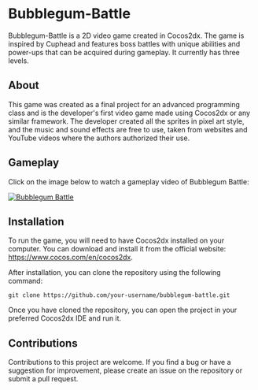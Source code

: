# Bubblegum-Battle
Bubblegum-Battle is a 2D video game created in Cocos2dx. The game is inspired by Cuphead and features boss battles with unique abilities and power-ups that can be acquired during gameplay. It currently has three levels.

## About
This game was created as a final project for an advanced programming class and is the developer's first video game made using Cocos2dx or any similar framework. The developer created all the sprites in pixel art style, and the music and sound effects are free to use, taken from websites and YouTube videos where the authors authorized their use.

## Gameplay
Click on the image below to watch a gameplay video of Bubblegum Battle:

[![Bubblegum Battle](https://img.youtube.com/vi/CfOb_d3r_Sk/0.jpg)](https://www.youtube.com/watch?v=CfOb_d3r_Sk "Bubblegum Battle (CLICK TO WATCH!)")

## Installation
To run the game, you will need to have Cocos2dx installed on your computer. You can download and install it from the official website: https://www.cocos.com/en/cocos2dx.

After installation, you can clone the repository using the following command:

```
git clone https://github.com/your-username/bubblegum-battle.git
```
Once you have cloned the repository, you can open the project in your preferred Cocos2dx IDE and run it.

## Contributions
Contributions to this project are welcome. If you find a bug or have a suggestion for improvement, please create an issue on the repository or submit a pull request.
